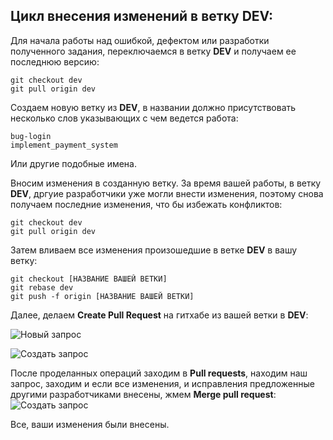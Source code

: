 ## Цикл внесения изменений в ветку DEV:
Для начала работы над ошибкой, дефектом или разработки полученного задания, переключаемся в ветку **DEV** и получаем ее последнюю версию:  
```
git checkout dev
git pull origin dev
```
Создаем новую ветку из **DEV**, в названии должно присутствовать несколько слов указывающих с чем ведется работа: 
```
bug-login
implement_payment_system
```
Или другие подобные имена.

Вносим изменения в созданную ветку. За время вашей работы, в ветку **DEV**, дргуие разработчики уже могли внести изменения, 
поэтому снова получаем последние изменения, что бы избежать конфликтов:
```
git checkout dev
git pull origin dev
```
Затем вливаем все изменения произошедшие в ветке **DEV** в вашу ветку:
```
git checkout [НАЗВАНИЕ ВАШЕЙ ВЕТКИ]
git rebase dev
git push -f origin [НАЗВАНИЕ ВАШЕЙ ВЕТКИ]
```

Далее, делаем **Сreate Pull Request** на гитхабе из вашей ветки в **DEV**:

![Новый запрос](http://images.lant.io/new_req.PNG)

![Создать запрос](http://images.lant.io/create_req.PNG)

После проделанных операций заходим в **Pull requests**, находим наш запрос, заходим и если все изменения, и исправления предложенные другими разработчиками внесены, жмем **Merge pull request**:
![Создать запрос](http://images.lant.io/merge_request.PNG)

Все, ваши изменения были внесены.
